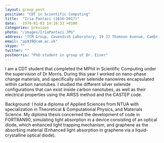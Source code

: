 ```yaml
---
layout: group_post
position: "CDT in Scientific Computing"
title:  "Iria Pantazi (2016-2017)"
date:   1970-01-03 14:16:33 +0100
categories: previous
photo: "/images/IriaPantazi.JPG"
address: "TCM Group, Cavendish Laboratory, 19 JJ Thomson Avenue, Cambridge, CB3 0HE"
email: "ap939@cam.ac.uk"
skype: ""
twitter: ""
postmorris: "PhD student in group of Dr. Eiser"
---
```

I am a CDT student that completed the MPhil in Scientific Computing under the supervision of Dr Morris. During this year I worked on nano-phase change materials, and specifically silver selenide nanowires encapsulated within carbon nanotubes. I studied the different silver selenide configurations that can exist inside carbon nanotubes, as well as their electrical properties using the AIRSS method and the CASTEP code.

Background: I hold a diploma of Applied Sciences from NTUA with specialization in Theoretical & Computational Physics, and Materials Science. My diploma thesis concerned the development of code in FORTRAN90, simulating light absorption in a device consisting of an optical diode, which enhanced light trapping mechanism, and graphene as the absorbing material (Enhanced light absorption in graphene via a liquid-crystalline optical diode). 
